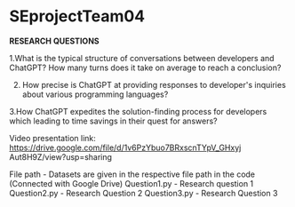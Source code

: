 # SEprojectTeam04

**RESEARCH QUESTIONS**

1.What is the typical structure of conversations between developers and ChatGPT? How many turns does it take on average to reach a conclusion? 

2. How precise is ChatGPT at providing responses to developer's inquiries about various programming languages? 

3.How ChatGPT expedites the solution-finding process for developers which leading to time savings in their quest for answers? 

Video presentation link: https://drive.google.com/file/d/1v6PzYbuo7BRxscnTYpV_GHxyj
Aut8H9Z/view?usp=sharing

File path - Datasets are given in the respective file path in the code (Connected with Google Drive)
Question1.py - Research question 1
Question2.py - Research Question 2
Question3.py - Research Question 3
